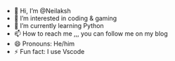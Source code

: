 - 👋 Hi, I’m @Neilaksh
- 👀 I’m interested in coding & gaming
- 🌱 I’m currently learning Python
- 📫 How to reach me ,,, you can follow me on my blog
- 😄 Pronouns: He/him
- ⚡ Fun fact: I use Vscode

<!---
Neilaksh/Neilaksh is a ✨ special ✨ repository because its `README.md` (this file) appears on your GitHub profile.
You can click the Preview link to take a look at your changes.
--->
